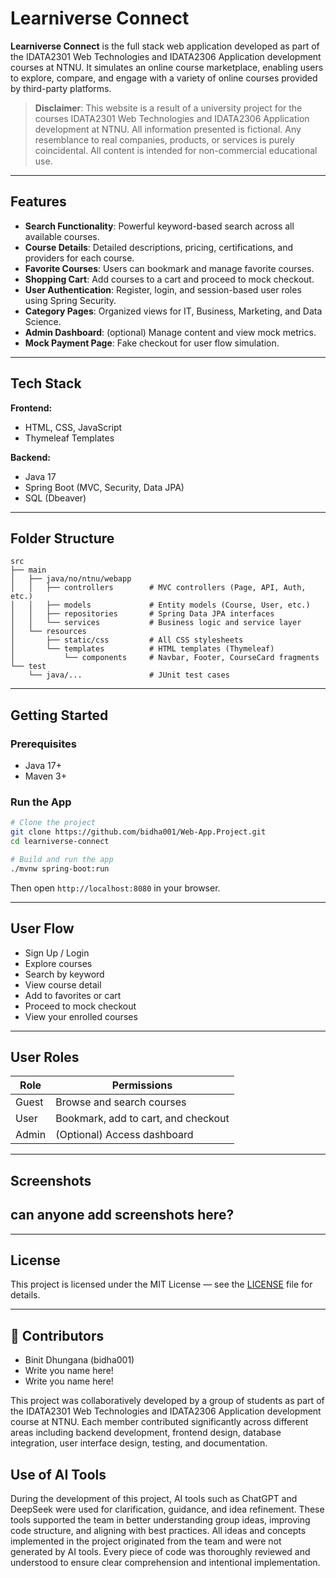 # Learniverse Connect

**Learniverse Connect** is the full stack web application developed as part of the IDATA2301 Web Technologies
and IDATA2306 Application development courses at NTNU. It simulates an online course marketplace, enabling users to 
explore, compare, and engage with a variety of online courses provided by third-party platforms.


>**Disclaimer**: This website is a result of a university project for the courses IDATA2301 Web Technologies and 
IDATA2306 Application development at NTNU. All information presented is fictional. Any resemblance to real companies, 
products, or services is purely coincidental. All content is intended for non-commercial educational use.

---

##  Features

-  **Search Functionality**: Powerful keyword-based search across all available courses.
-  **Course Details**: Detailed descriptions, pricing, certifications, and providers for each course.
-  **Favorite Courses**: Users can bookmark and manage favorite courses.
-  **Shopping Cart**: Add courses to a cart and proceed to mock checkout.
-  **User Authentication**: Register, login, and session-based user roles using Spring Security.
-  **Category Pages**: Organized views for IT, Business, Marketing, and Data Science.
-  **Admin Dashboard**: (optional) Manage content and view mock metrics.
-  **Mock Payment Page**: Fake checkout for user flow simulation.

---

##  Tech Stack

**Frontend:**
- HTML, CSS, JavaScript
- Thymeleaf Templates

**Backend:**
- Java 17
- Spring Boot (MVC, Security, Data JPA)
- SQL (Dbeaver)

---

##  Folder Structure

```
src
├── main
│   ├── java/no/ntnu/webapp
│   │   ├── controllers        # MVC controllers (Page, API, Auth, etc.)
│   │   ├── models             # Entity models (Course, User, etc.)
│   │   ├── repositories       # Spring Data JPA interfaces
│   │   └── services           # Business logic and service layer
│   └── resources
│       ├── static/css         # All CSS stylesheets
│       └── templates          # HTML templates (Thymeleaf)
│           └── components     # Navbar, Footer, CourseCard fragments
└── test
    └── java/...               # JUnit test cases
```
---

##  Getting Started

### Prerequisites
- Java 17+
- Maven 3+

### Run the App

```bash
# Clone the project
git clone https://github.com/bidha001/Web-App.Project.git
cd learniverse-connect

# Build and run the app
./mvnw spring-boot:run
```

Then open `http://localhost:8080` in your browser.

---

##  User Flow

- Sign Up / Login
- Explore courses
- Search by keyword
- View course detail
- Add to favorites or cart
- Proceed to mock checkout
- View your enrolled courses

---

##  User Roles

| Role     | Permissions                          |
|----------|--------------------------------------|
| Guest    | Browse and search courses            |
| User     | Bookmark, add to cart, and checkout  |
| Admin    | (Optional) Access dashboard          |

---

## Screenshots
## can anyone add screenshots here?

---


##  License

This project is licensed under the MIT License — see the [LICENSE](LICENSE) file for details.

---

## 👥 Contributors

- Binit Dhungana (bidha001)
- Write you name here!
- Write you name here!

This project was collaboratively developed by a group of students as part of the IDATA2301 Web Technologies
and IDATA2306 Application development course at NTNU. Each member contributed significantly across different areas 
including backend development,  frontend design, database integration, user interface design, testing, and documentation.

## Use of AI Tools
During the development of this project, AI tools such as ChatGPT and DeepSeek were used for clarification, guidance, and
idea refinement. These tools supported the team in better understanding group ideas, improving code structure, and 
aligning with best practices. All ideas and concepts implemented in the project originated from the team and were not 
generated by AI tools. Every piece of code was thoroughly reviewed and understood to ensure clear comprehension and 
intentional implementation.
